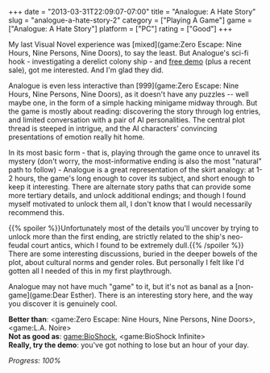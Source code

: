 +++
date = "2013-03-31T22:09:07-07:00"
title = "Analogue: A Hate Story"
slug = "analogue-a-hate-story-2"
category = ["Playing A Game"]
game = ["Analogue: A Hate Story"]
platform = ["PC"]
rating = ["Good"]
+++

My last Visual Novel experience was [mixed](game:Zero Escape: Nine Hours, Nine Persons, Nine Doors), to say the least.  But Analogue's sci-fi hook - investigating a derelict colony ship - and <a href="http://store.steampowered.com/app/209370/">free demo</a> (plus a recent sale), got me interested.  And I'm glad they did.

Analogue is even less interactive than [999](game:Zero Escape: Nine Hours, Nine Persons, Nine Doors), as it doesn't have any puzzles -- well maybe one, in the form of a simple hacking minigame midway through.  But the game is mostly about reading: discovering the story through log entries, and limited conversation with a pair of AI personalities.  The central plot thread is steeped in intrigue, and the AI characters' convincing presentations of emotion really hit home.

In its most basic form - that is, playing through the game once to unravel its mystery (don't worry, the most-informative ending is also the most "natural" path to follow) - Analogue is a great representation of the skirt analogy: at 1-2 hours, the game's long enough to cover its subject, and short enough to keep it interesting.  There are alternate story paths that can provide some more tertiary details, and unlock additional endings; and though I found myself motivated to unlock them all, I don't know that I would necessarily recommend this.

{{% spoiler %}}Unfortunately most of the details you'll uncover by trying to unlock more than the first ending, are strictly related to the ship's neo-feudal court antics, which I found to be extremely dull.{{% /spoiler %}}  There are some interesting discussions, buried in the deeper bowels of the plot, about cultural norms and gender roles.  But personally I felt like I'd gotten all I needed of this in my first playthrough.

Analogue may not have much "game" to it, but it's not as banal as a [non-game](game:Dear Esther).  There is an interesting story here, and the way you discover it is genuinely cool.

<b>Better than</b>: <game:Zero Escape: Nine Hours, Nine Persons, Nine Doors>, <game:L.A. Noire>  
<b>Not as good as</b>: <game:BioShock>, <game:BioShock Infinite>  
<b>Really, try the demo</b>: you've got nothing to lose but an hour of your day.

<i>Progress: 100%</i>